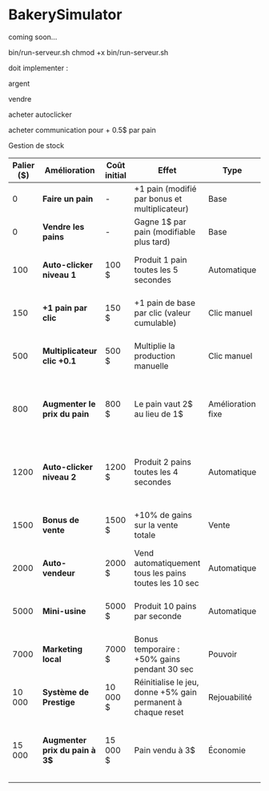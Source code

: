 # BakerySimulator
coming soon...


bin/run-serveur.sh
chmod +x bin/run-serveur.sh


doit implementer : 

argent

vendre


acheter autoclicker

acheter communication pour + 0.5$ par pain


Gestion de stock 

| Palier (\$) | Amélioration                     | Coût initial | Effet                                                        | Type              | Notes                                                   |
| ----------- | -------------------------------- | ------------ | ------------------------------------------------------------ | ----------------- | ------------------------------------------------------- |
| 0           | **Faire un pain**                | -            | +1 pain (modifié par bonus et multiplicateur)                | Base              | Déjà implémenté                                         |
| 0           | **Vendre les pains**             | -            | Gagne 1\$ par pain (modifiable plus tard)                    | Base              | Déjà implémenté                                         |
| 100         | **Auto-clicker niveau 1**        | 100 \$       | Produit 1 pain toutes les 5 secondes                         | Automatique       | Parfait pour donner du rythme sans clic                 |
| 150         | **+1 pain par clic**             | 150 \$       | +1 pain de base par clic (valeur cumulable)                  | Clic manuel       | Déjà implémenté avec scaling                            |
| 500         | **Multiplicateur clic +0.1**     | 500 \$       | Multiplie la production manuelle                             | Clic manuel       | Déjà implémenté avec scaling                            |
| 800         | **Augmenter le prix du pain**    | 800 \$       | Le pain vaut 2\$ au lieu de 1\$                              | Amélioration fixe | Peut évoluer à d’autres niveaux de prix (3\$, 5\$...)   |
| 1200        | **Auto-clicker niveau 2**        | 1200 \$      | Produit 2 pains toutes les 4 secondes                        | Automatique       | Cumulable ou amélioration du précédent ? À définir      |
| 1500        | **Bonus de vente**               | 1500 \$      | +10% de gains sur la vente totale                            | Vente             | Apporte une nouvelle logique                            |
| 2000        | **Auto-vendeur**                 | 2000 \$      | Vend automatiquement tous les pains toutes les 10 sec        | Automatique       | Très utile pour phase idle                              |
| 5000        | **Mini-usine**                   | 5000 \$      | Produit 10 pains par seconde                                 | Automatique       | Coût élevé mais accélération brutale                    |
| 7000        | **Marketing local**              | 7000 \$      | Bonus temporaire : +50% gains pendant 30 sec                 | Pouvoir           | Nécessite un cooldown                                   |
| 10 000      | **Système de Prestige**          | 10 000 \$    | Réinitialise le jeu, donne +5% gain permanent à chaque reset | Rejouabilité      | Ajoute de la durée de vie au jeu                        |
| 15 000      | **Augmenter prix du pain à 3\$** | 15 000 \$    | Pain vendu à 3\$                                             | Économie          | Peut être une nouvelle ligne ou amélioration en cascade |
